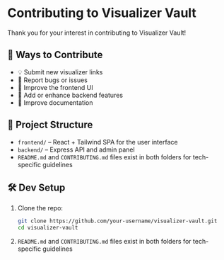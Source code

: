# Contributing to Visualizer Vault

Thank you for your interest in contributing to Visualizer Vault!

## 📌 Ways to Contribute

- 💡 Submit new visualizer links
- 🐛 Report bugs or issues
- 🎨 Improve the frontend UI
- 🔧 Add or enhance backend features
- 📝 Improve documentation

## 🧩 Project Structure

- `frontend/` – React + Tailwind SPA for the user interface
- `backend/` – Express API and admin panel
- `README.md` and `CONTRIBUTING.md` files exist in both folders for tech-specific guidelines

## 🛠 Dev Setup

1. Clone the repo:
   ```bash
   git clone https://github.com/your-username/visualizer-vault.git
   cd visualizer-vault
2. `README.md` and `CONTRIBUTING.md` files exist in both folders for tech-specific guidelines